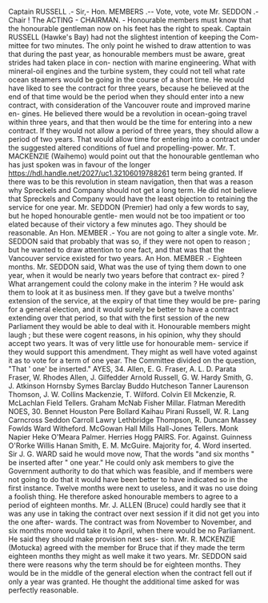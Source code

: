 Captain RUSSELL .- Sir,- Hon. MEMBERS .-- Vote, vote, vote Mr. SEDDON .- Chair ! The ACTING - CHAIRMAN. - Honourable members must know that the honourable gentleman now on his feet has the right to speak. Captain RUSSELL (Hawke's Bay) had not the slightest intention of keeping the Com- mittee for two minutes. The only point he wished to draw attention to was that during the past year, as honourable members must be aware, great strides had taken place in con- nection with marine engineering. What with mineral-oil engines and the turbine system, they could not tell what rate ocean steamers would be going in the course of a short time. He would have liked to see the contract for three years, because he believed at the end of that time would be the period when they should enter into a new contract, with consideration of the Vancouver route and improved marine en- gines. He believed there would be a revolution in ocean-going travel within three years, and that then would be the time for entering into a new contract. If they would not allow a period of three years, they should allow a period of two years. That would allow time for entering into a contract under the suggested altered conditions of fuel and propelling-power. Mr. T. MACKENZIE (Waihemo) would point out that the honourable gentleman who has just spoken was in favour of the longer https://hdl.handle.net/2027/uc1.32106019788261 term being granted. If there was to be this revolution in steam navigation, then that was a reason why Spreckels and Company should not get a long term. He did not believe that Spreckels and Company would have the least objection to retaining the service for one year. Mr. SEDDON (Premier) had only a few words to say, but he hoped honourable gentle- men would not be too impatient or too elated because of their victory a few minutes ago. They should be reasonable. An Hon. MEMBER .- You are not going to alter a single vote. Mr. SEDDON said that probably that was so, if they were not open to reason ; but he wanted to draw attention to one fact, and that was that the Vancouver service existed for two years. An Hon. MEMBER .- Eighteen months. Mr. SEDDON said, What was the use of tying them down to one year, when it would be nearly two years before that contract ex- pired ? What arrangement could the colony make in the interim ? He would ask them to look at it as business men. If they gave but a twelve months' extension of the service, at the expiry of that time they would be pre- paring for a general election, and it would surely be better to have a contract extending over that period, so that with the first session of the new Parliament they would be able to deal with it. Honourable members might laugh ; but these were cogent reasons, in his opinion, why they should accept two years. It was of very little use for honourable mem- service if they would support this amendment. They might as well have voted against it as to vote for a term of one year. The Committee divided on the question, "That ' one' be inserted." AYES, 34. Allen, E. G. Fraser, A. L. D. Parata Fraser, W. Rhodes Allen, J. Gilfedder Arnold Russell, G. W. Hardy Smith, G. J. Atkinson Hornsby Symes Barclay Buddo Hutcheson Tanner Laurenson Thomson, J. W. Collins Mackenzie, T. Wilford. Colvin Ell Mckenzie, R. McLachlan Field Tellers. Graham McNab Fisher Millar. Flatman Meredith NOES, 30. Bennet Houston Pere Bollard Kaihau Pirani Russell, W. R. Lang Carncross Seddon Carroll Lawry Lethbridge Thompson, R. Duncan Massey Fowlds Ward Witheford. McGowan Hall Mills Hall-Jones Tellers. Monk Napier Heke O'Meara Palmer. Herries Hogg PAIRS. For. Against. Guinness O'Rorke Willis Hanan Smith, E. M. McGuire. Majority for, 4. Word inserted. Sir J. G. WARD said he would move now, That the words "and six months " be inserted after " one year." He could only ask members to give the Government authority to do that which was feasible, and if members were not going to do that it would have been better to have indicated so in the first instance. Twelve months were next to useless, and it was no use doing a foolish thing. He therefore asked honourable members to agree to a period of eighteen months. Mr. J. ALLEN (Bruce) could hardly see that it was any use in taking the contract over next session if it did not get you into the one after- wards. The contract was from November to November, and six months more would take it to April, when there would be no Parliament. He said they should make provision next ses- sion. Mr. R. MCKENZIE (Motucka) agreed with the member for Bruce that if they made the term eighteen months they might as well make it two years. Mr. SEDDON said there were reasons why the term should be for eighteen months. They would be in the middle of the general election when the contract fell out if only a year was granted. He thought the additional time asked for was perfectly reasonable. 